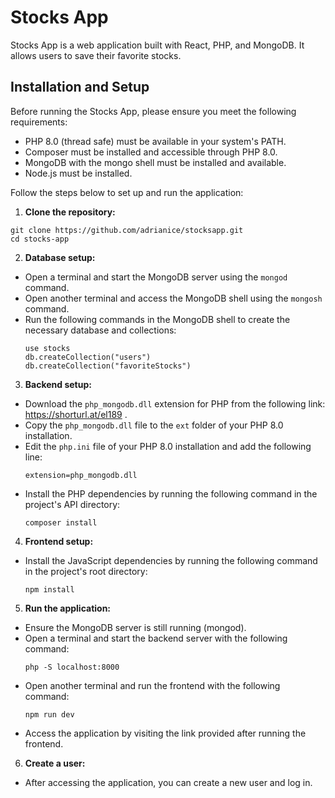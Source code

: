# Stocks App

Stocks App is a web application built with React, PHP, and MongoDB. It allows users to save their favorite stocks.

## Installation and Setup

Before running the Stocks App, please ensure you meet the following requirements:

- PHP 8.0 (thread safe) must be available in your system's PATH.
- Composer must be installed and accessible through PHP 8.0.
- MongoDB with the mongo shell must be installed and available.
- Node.js must be installed.

Follow the steps below to set up and run the application:

1. **Clone the repository:**

```
git clone https://github.com/adrianice/stocksapp.git
cd stocks-app
```

2. **Database setup:**
- Open a terminal and start the MongoDB server using the `mongod` command.
- Open another terminal and access the MongoDB shell using the `mongosh` command.
- Run the following commands in the MongoDB shell to create the necessary database and collections:
  ```
  use stocks
  db.createCollection("users")
  db.createCollection("favoriteStocks")
  ```

3. **Backend setup:**
- Download the `php_mongodb.dll` extension for PHP from the following link: https://shorturl.at/el189 .
- Copy the `php_mongodb.dll` file to the `ext` folder of your PHP 8.0 installation.
- Edit the `php.ini` file of your PHP 8.0 installation and add the following line:
  ```
  extension=php_mongodb.dll
  ```
- Install the PHP dependencies by running the following command in the project's API directory:
  ```
  composer install
  ```

4. **Frontend setup:**
- Install the JavaScript dependencies by running the following command in the project's root directory:
  ```
  npm install
  ```

5. **Run the application:**
- Ensure the MongoDB server is still running (mongod).
- Open a terminal and start the backend server with the following command:
  ```
  php -S localhost:8000
  ```
- Open another terminal and run the frontend with the following command:
  ```
  npm run dev
  ```
- Access the application by visiting the link provided after running the frontend.

6. **Create a user:**
- After accessing the application, you can create a new user and log in.
